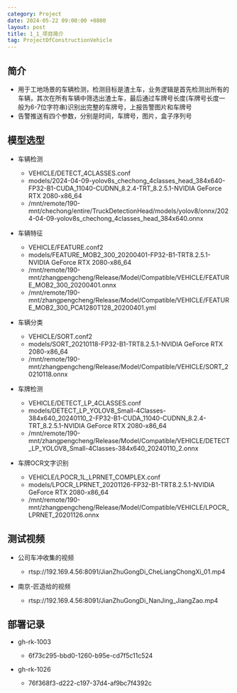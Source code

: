 ```yaml
---
category: Project
date: 2024-05-22 09:00:00 +0800
layout: post
title: 1_1_项目简介
tag: ProjectOfConstructionVehicle
---
```

## 简介

+ 用于工地场景的车辆检测，检测目标是渣土车，业务逻辑是首先检测出所有的车辆，其次在所有车辆中筛选出渣土车，最后通过车牌号长度(车牌号长度一般为6-7位字符串)识别出完整的车牌号，上报告警图片和车牌号
+ 告警推送有四个参数，分别是时间，车牌号，图片，盒子序列号

## 模型选型

+ 车辆检测
  + VEHICLE/DETECT_4CLASSES.conf
  + models/2024-04-09-yolov8s_chechong_4classes_head_384x640-FP32-B1-CUDA_11040-CUDNN_8.2.4-TRT_8.2.5.1-NVIDIA GeForce RTX 2080-x86_64
  + /mnt/remote/190-mnt/chechong/entire/TruckDetectionHead/models/yolov8/onnx/2024-04-09-yolov8s_chechong_4classes_head_384x640.onnx

+ 车辆特征
  + VEHICLE/FEATURE.conf2
  + models/FEATURE_MOB2_300_20200401-FP32-B1-TRT8.2.5.1-NVIDIA GeForce RTX 2080-x86_64
  + /mnt/remote/190-mnt/zhangpengcheng/Release/Model/Compatible/VEHICLE/FEATURE_MOB2_300_20200401.onnx
  + /mnt/remote/190-mnt/zhangpengcheng/Release/Model/Compatible/VEHICLE/FEATURE_MOB2_300_PCA1280T128_20200401.yml

+ 车辆分类
  + VEHICLE/SORT.conf2
  + models/SORT_20210118-FP32-B1-TRT8.2.5.1-NVIDIA GeForce RTX 2080-x86_64
  + /mnt/remote/190-mnt/zhangpengcheng/Release/Model/Compatible/VEHICLE/SORT_20210118.onnx

+ 车牌检测
  + VEHICLE/DETECT_LP_4CLASSES.conf
  + models/DETECT_LP_YOLOV8_Small-4Classes-384x640_20240110_2-FP32-B1-CUDA_11040-CUDNN_8.2.4-TRT_8.2.5.1-NVIDIA GeForce RTX 2080-x86_64
  + /mnt/remote/190-mnt/zhangpengcheng/Release/Model/Compatible/VEHICLE/DETECT_LP_YOLOV8_Small-4Classes-384x640_20240110_2.onnx

+ 车牌OCR文字识别
  + VEHICLE/LPOCR_1L_LPRNET_COMPLEX.conf
  + models/LPOCR_LPRNET_20201126-FP32-B1-TRT8.2.5.1-NVIDIA GeForce RTX 2080-x86_64
  + /mnt/remote/190-mnt/zhangpengcheng/Release/Model/Compatible/VEHICLE/LPOCR_LPRNET_20201126.onnx

## 测试视频

+ 公司车冲收集的视频
  + rtsp://192.169.4.56:8091/JianZhuGongDi_CheLiangChongXi_01.mp4

+ 南京-匠造给的视频
  + rtsp://192.169.4.56:8091/JianZhuGongDi_NanJing_JiangZao.mp4

## 部署记录

+ gh-rk-1003
  + 6f73c295-bbd0-1260-b95e-cd7f5c11c524

+ gh-rk-1026
  + 76f368f3-d222-c197-37d4-af9bc7f4392c